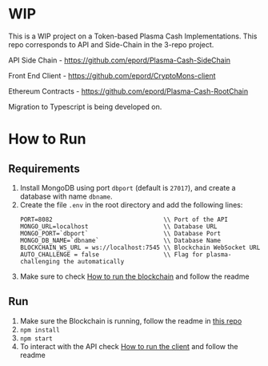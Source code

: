 # WIP
This is a WIP project on a Token-based Plasma Cash Implementations. 
This repo corresponds to API and Side-Chain in the 3-repo project.

API Side Chain     - https://github.com/epord/Plasma-Cash-SideChain

Front End Client   - https://github.com/epord/CryptoMons-client

Ethereum Contracts - https://github.com/epord/Plasma-Cash-RootChain

Migration to Typescript is being developed on.

# How to Run

## Requirements
1. Install MongoDB using port `dbport` (default is `27017`), and create a database with name `dbname`.
2. Create the file `.env` in the root directory and add the following lines:  
    ```
    PORT=8082                               \\ Port of the API
    MONGO_URL=localhost                     \\ Database URL
    MONGO_PORT=`dbport`                     \\ Database Port
    MONGO_DB_NAME=`dbname`                  \\ Database Name
    BLOCKCHAIN_WS_URL = ws://localhost:7545 \\ Blockchain WebSocket URL 
    AUTO_CHALLENGE = false                  \\ Flag for plasma-challenging the automatically
    ```
3. Make sure to check [How to run the blockchain](https://github.com/epord/Plasma-Cash-RootChain) and follow the readme

## Run
1. Make sure the Blockchain is running, follow the readme in  [this repo](https://github.com/epord/Plasma-Cash-RootChain)
2. `npm install`  
3. `npm start`
4. To interact with the API check [How to run the client](https://github.com/epord/CryptoMons-client) and follow the readme  

